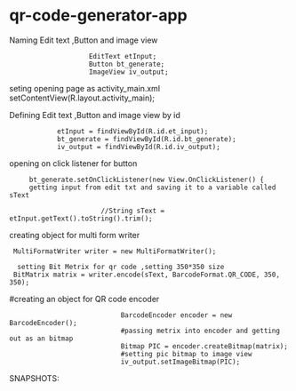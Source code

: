 # qr-code-generator-app



Naming Edit text ,Button and image view 
                        
                        EditText etInput;
                        Button bt_generate;
                        ImageView iv_output;

seting opening page as activity_main.xml
   setContentView(R.layout.activity_main);

Defining  Edit text ,Button and image view by id

                etInput = findViewById(R.id.et_input);
                bt_generate = findViewById(R.id.bt_generate);
                iv_output = findViewById(R.id.iv_output);

 opening on click listener for button 
         
         bt_generate.setOnClickListener(new View.OnClickListener() {
         getting input from edit txt and saving it to a variable called sText 
                           
                           //String sText = etInput.getText().toString().trim();
 
 
creating object for multi form writer
 
     MultiFormatWriter writer = new MultiFormatWriter();

      setting Bit Metrix for qr code ,setting 350*350 size
     BitMatrix matrix = writer.encode(sText, BarcodeFormat.QR_CODE, 350, 350);

 
 #creating an object for QR code encoder  
                                
                                BarcodeEncoder encoder = new BarcodeEncoder();
                                #passing metrix into encoder and getting out as an bitmap
                                Bitmap PIC = encoder.createBitmap(matrix);
                                #setting pic bitmap to image view 
                                iv_output.setImageBitmap(PIC);

SNAPSHOTS: 
                    


